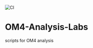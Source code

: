 ![CI](https://github.com/raphaeldussin/om4labs/workflows/CI/badge.svg)

# OM4-Analysis-Labs
scripts for OM4 analysis
